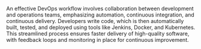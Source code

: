 An effective DevOps workflow involves collaboration between development and operations teams, emphasizing automation, continuous integration, and continuous delivery. Developers write code, which is then automatically built, tested, and deployed using tools like Jenkins, Docker, and Kubernetes. This streamlined process ensures faster delivery of high-quality software, with feedback loops and monitoring in place for continuous improvement.